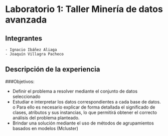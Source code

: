 # Laboratorio 1: Taller Minería de datos avanzada
## Integrantes
	- Ignacio Ibáñez Aliaga
	- Joaquín Villagra Pacheco

## Descripción de la experiencia
###Objetivos:
- Definir el problema a resolver mediante el conjunto de datos seleccionado
- Estudiar e interpretar los datos correspondientes a cada base de datos.
o Para ello es necesario explicar de forma detallada el significado de clases,
atributos y sus instancias, lo que permitirá obtener el correcto análisis del
problema planteado.
- Brindar una solución mediante el uso de métodos de agrupamientos basados en modelos
(Mcluster)
